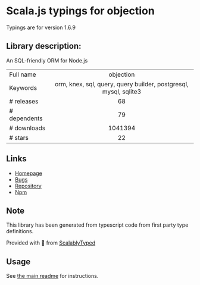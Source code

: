
# Scala.js typings for objection

Typings are for version 1.6.9

## Library description:
An SQL-friendly ORM for Node.js

|                    |                 |
| ------------------ | :-------------: |
| Full name          | objection |
| Keywords           | orm, knex, sql, query, query builder, postgresql, mysql, sqlite3 |
| # releases         | 68 |
| # dependents       | 79 |
| # downloads        | 1041394 |
| # stars            | 22 |

## Links
- [Homepage](https://github.com/vincit/objection.js#readme)
- [Bugs](https://github.com/vincit/objection.js/issues)
- [Repository](https://github.com/vincit/objection.js)
- [Npm](https://www.npmjs.com/package/objection)
    


## Note
This library has been generated from typescript code from first party type definitions.

Provided with :purple_heart: from [ScalablyTyped](https://github.com/oyvindberg/ScalablyTyped)

## Usage
See [the main readme](../../readme.md) for instructions.


